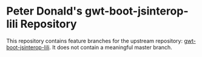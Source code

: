# Peter Donald's gwt-boot-jsinterop-lili Repository

This repository contains feature branches for the upstream repository: [gwt-boot-jsinterop-lili](https://github.com/gwtboot/gwt-boot-jsinterop-lili).
It does not contain a meaningful master branch.
